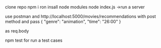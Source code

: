 clone repo
npm i  ron insall node modules
node index.js ->run a server

use postman and http://localhost:5000/movies/recommendations with post method and pass {
    "genre": "animation",
    "time": "26:00"
}

as req.body

npm test for run a test cases 
